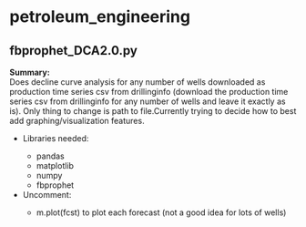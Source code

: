 # petroleum_engineering

<p><h2><b>fbprophet_DCA2.0.py</b></h2></p>
<body>
  <p><b>Summary:</b><br>
  Does decline curve analysis for any number of wells downloaded as production time series csv from drillinginfo (download the production   time series csv from drillinginfo for any number of wells and leave it exactly as is). Only thing to change is path to file.Currently     trying to decide how to best add graphing/visualization features.
   </P>
   <ul>
    <li>Libraries needed:</li> 
      <ul>
        <li>pandas</li> <li>matplotlib</li> <li>numpy</li> <li>fbprophet</li>
      </ul>
    <li>Uncomment:</li>
      <ul>
        <li>m.plot(fcst) to plot each forecast (not a good idea for lots of wells)</li>
      </ul>
    </ul>
</body>
